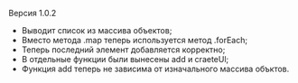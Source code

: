 Версия 1.0.2
- Выводит список из массива объектов;
- Вместо метода .map теперь используется метод .forEach;
- Теперь последний элемент добавляется корректно;
- В отдельные функции были вынесены add и craeteUl;
- Функция add теперь не зависима от изначального массива объктов.
